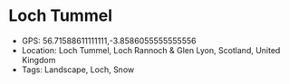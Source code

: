 # Loch Tummel

- GPS: 56.71588611111111,-3.8586055555555556
- Location: Loch Tummel, Loch Rannoch & Glen Lyon, Scotland, United Kingdom
- Tags: Landscape, Loch, Snow
